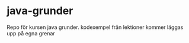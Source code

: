 # java-grunder

Repo för kursen java grunder.
kodexempel från lektioner kommer läggas upp på egna grenar
